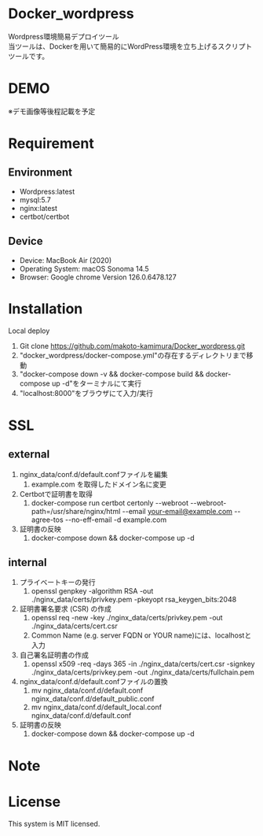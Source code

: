 # Docker_wordpress
Wordpress環境簡易デプロイツール  
当ツールは、Dockerを用いて簡易的にWordPress環境を立ち上げるスクリプトツールです。  

# DEMO
 ※デモ画像等後程記載を予定

# Requirement
## Environment
* Wordpress:latest
* mysql:5.7
* nginx:latest
* certbot/certbot

## Device
* Device: MacBook Air (2020)
* Operating System: macOS Sonoma 14.5
* Browser: Google chrome Version 126.0.6478.127

# Installation
Local deploy
1. Git clone https://github.com/makoto-kamimura/Docker_wordpress.git
2. "docker_wordpress/docker-compose.yml"の存在するディレクトリまで移動
3. "docker-compose down -v && docker-compose build && docker-compose up -d"をターミナルにて実行
4. "localhost:8000"をブラウザにて入力/実行

# SSL
## external
1. nginx_data/conf.d/default.confファイルを編集
    1. example.com を取得したドメイン名に変更
2. Certbotで証明書を取得
    1. docker-compose run certbot certonly --webroot --webroot-path=/usr/share/nginx/html --email your-email@example.com --agree-tos --no-eff-email -d example.com
3. 証明書の反映
    1. docker-compose down && docker-compose up -d
## internal
1. プライベートキーの発行
    1. openssl genpkey -algorithm RSA -out ./nginx_data/certs/privkey.pem -pkeyopt rsa_keygen_bits:2048
2. 証明書署名要求 (CSR) の作成
    1. openssl req -new -key ./nginx_data/certs/privkey.pem -out ./nginx_data/certs/cert.csr
    2. Common Name (e.g. server FQDN or YOUR name)には、localhostと入力
3. 自己署名証明書の作成
    1. openssl x509 -req -days 365 -in ./nginx_data/certs/cert.csr -signkey ./nginx_data/certs/privkey.pem -out ./nginx_data/certs/fullchain.pem
4. nginx_data/conf.d/default.confファイルの置換
    1. mv nginx_data/conf.d/default.conf nginx_data/conf.d/default_public.conf
    2. mv nginx_data/conf.d/default_local.conf nginx_data/conf.d/default.conf
5. 証明書の反映
    1. docker-compose down && docker-compose up -d

# Note

# License
This system is MIT licensed.